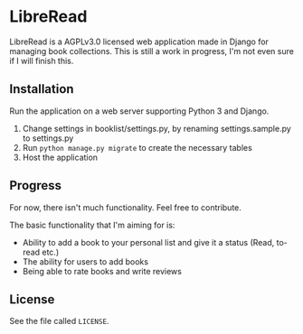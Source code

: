 LibreRead
========

LibreRead is a AGPLv3.0 licensed web application made in Django
for managing book collections. This is still a work in progress,
I'm not even sure if I will finish this.

Installation
------------

Run the application on a web server supporting Python 3 and Django.

1. Change settings in booklist/settings.py, by renaming settings.sample.py to settings.py
2. Run `python manage.py migrate` to create the necessary tables
3. Host the application

Progress
--------

For now, there isn't much functionality. Feel free to contribute.

The basic functionality that I'm aiming for is:

* Ability to add a book to your personal list and give it a status (Read, to-read etc.)
* The ability for users to add books
* Being able to rate books and write reviews

License
-------

See the file called `LICENSE`.
